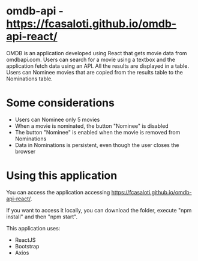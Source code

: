 # omdb-api - https://fcasaloti.github.io/omdb-api-react/

OMDB is an application developed using React that gets movie data from omdbapi.com. Users can search for a movie using a textbox and the application fetch data using an API. All the results are displayed in a table. Users can Nominee movies that are copied from the results table to the Nominations table.

# Some considerations
* Users can Nominee only 5 movies
* When a movie is nominated, the button "Nominee" is disabled
* The button "Nominee" is enabled when the movie is removed from Nominations
* Data in Nominations is persistent, even though the user closes the browser


# Using this application

You can access the application accessing https://fcasaloti.github.io/omdb-api-react/.

If you want to access it locally, you can download the folder, execute "npm install" and then "npm start".

This application uses:

* ReactJS
* Bootstrap
* Axios

